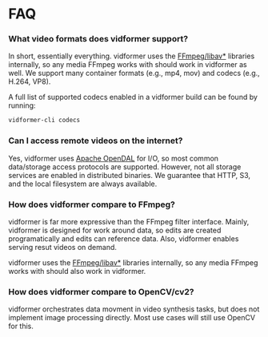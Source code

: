 # FAQ

### What video formats does vidformer support?

In short, essentially everything.
vidformer uses the [FFmpeg/libav*](https://ffmpeg.org/) libraries internally, so any media FFmpeg works with should work in vidformer as well.
We support many container formats (e.g., mp4, mov) and codecs (e.g., H.264, VP8).

A full list of supported codecs enabled in a vidformer build can be found by running:
```bash
vidformer-cli codecs
```

### Can I access remote videos on the internet?

Yes, vidformer uses [Apache OpenDAL](https://opendal.apache.org/) for I/O, so most common data/storage access protocols are supported.
However, not all storage services are enabled in distributed binaries.
We guarantee that HTTP, S3, and the local filesystem are always available.

### How does vidformer compare to FFmpeg?

vidformer is far more expressive than the FFmpeg filter interface.
Mainly, vidformer is designed for work around data, so edits are created programatically and edits can reference data.
Also, vidformer enables serving resut videos on demand.

vidformer uses the [FFmpeg/libav*](https://ffmpeg.org/) libraries internally, so any media FFmpeg works with should also work in vidformer.

### How does vidformer compare to OpenCV/cv2?

vidformer orchestrates data movment in video synthesis tasks, but does not implement image processing directly.
Most use cases will still use OpenCV for this.
